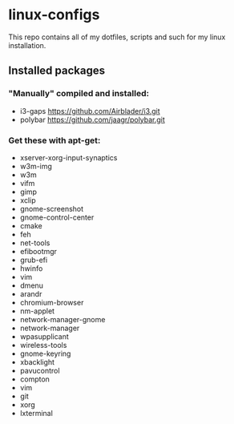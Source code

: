 # linux-configs
This repo contains all of my dotfiles, scripts and such for my linux installation.

## Installed packages

### "Manually" compiled and installed:
* i3-gaps https://github.com/Airblader/i3.git
* polybar https://github.com/jaagr/polybar.git


### Get these with apt-get:

* xserver-xorg-input-synaptics
* w3m-img
* w3m
* vifm
* gimp
* xclip
* gnome-screenshot
* gnome-control-center
* cmake
* feh
* net-tools
* efibootmgr 
* grub-efi
* hwinfo 
* vim
* dmenu
* arandr 
* chromium-browser
* nm-applet
* network-manager-gnome 
* network-manager
* wpasupplicant 
* wireless-tools 
* gnome-keyring
* xbacklight 
* pavucontrol
* compton
* vim
* git
* xorg
* lxterminal 
